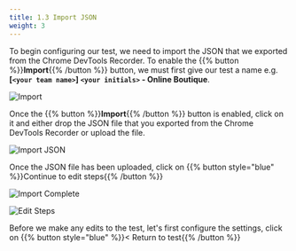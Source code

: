 ```yaml
---
title: 1.3 Import JSON
weight: 3
---
```


To begin configuring our test, we need to import the JSON that we exported from the Chrome DevTools Recorder. To enable the {{% button %}}**Import**{{% /button %}} button, we must first give our test a name e.g. **[`<your team name>`] `<your initials>` - Online Boutique**.

![Import](../../_img/import.png)

Once the {{% button %}}**Import**{{% /button %}} button is enabled, click on it and either drop the JSON file that you exported from the Chrome DevTools Recorder or upload the file.

![Import JSON](../../_img/import-json.png)

Once the JSON file has been uploaded, click on {{% button style="blue" %}}Continue to edit steps{{% /button %}}

![Import Complete](../../_img/import-complete.png)

![Edit Steps](../../_img/edit-steps.png)

Before we make any edits to the test, let's first configure the settings, click on {{% button style="blue" %}}< Return to test{{% /button %}}
